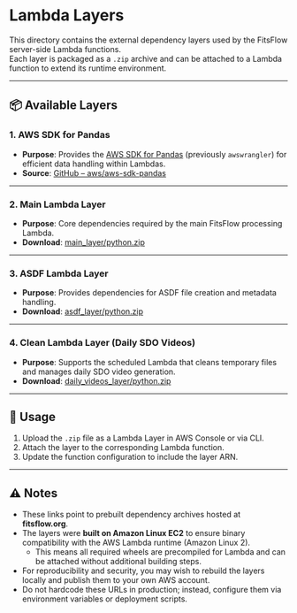# Lambda Layers

This directory contains the external dependency layers used by the FitsFlow server-side Lambda functions.  
Each layer is packaged as a `.zip` archive and can be attached to a Lambda function to extend its runtime environment.

---

## 📦 Available Layers

### 1. AWS SDK for Pandas
- **Purpose**: Provides the [AWS SDK for Pandas](https://github.com/aws/aws-sdk-pandas) (previously `awswrangler`) for efficient data handling within Lambdas.  
- **Source**: [GitHub – aws/aws-sdk-pandas](https://github.com/aws/aws-sdk-pandas)  

---

### 2. Main Lambda Layer
- **Purpose**: Core dependencies required by the main FitsFlow processing Lambda.  
- **Download**: [main_layer/python.zip](https://www.fitsflow.org/lambda_layers/main_layer/python.zip)  

---

### 3. ASDF Lambda Layer
- **Purpose**: Provides dependencies for ASDF file creation and metadata handling.  
- **Download**: [asdf_layer/python.zip](https://www.fitsflow.org/lambda_layers/asdf_layer/python.zip)  

---

### 4. Clean Lambda Layer (Daily SDO Videos)
- **Purpose**: Supports the scheduled Lambda that cleans temporary files and manages daily SDO video generation.  
- **Download**: [daily_videos_layer/python.zip](https://www.fitsflow.org/lambda_layers/daily_videos_layer/python.zip)  

---

## 🔧 Usage
1. Upload the `.zip` file as a Lambda Layer in AWS Console or via CLI.  
2. Attach the layer to the corresponding Lambda function.  
3. Update the function configuration to include the layer ARN.  

---

## ⚠️ Notes
- These links point to prebuilt dependency archives hosted at **fitsflow.org**.  
- The layers were **built on Amazon Linux EC2** to ensure binary compatibility with the AWS Lambda runtime (Amazon Linux 2).  
  - This means all required wheels are precompiled for Lambda and can be attached without additional building steps.  
- For reproducibility and security, you may wish to rebuild the layers locally and publish them to your own AWS account.  
- Do not hardcode these URLs in production; instead, configure them via environment variables or deployment scripts.  
